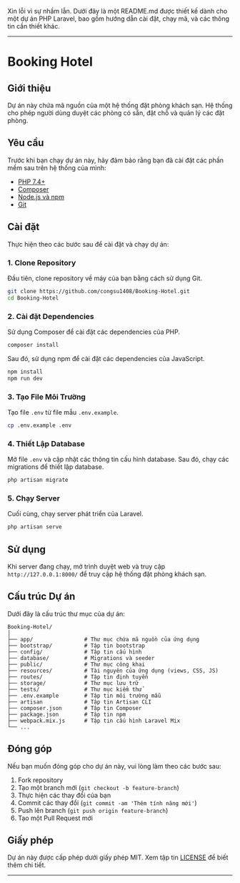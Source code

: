Xin lỗi vì sự nhầm lẫn. Dưới đây là một README.md được thiết kế dành cho một dự án PHP Laravel, bao gồm hướng dẫn cài đặt, chạy mã, và các thông tin cần thiết khác.

---

# Booking Hotel

## Giới thiệu

Dự án này chứa mã nguồn của một hệ thống đặt phòng khách sạn. Hệ thống cho phép người dùng duyệt các phòng có sẵn, đặt chỗ và quản lý các đặt phòng.

## Yêu cầu

Trước khi bạn chạy dự án này, hãy đảm bảo rằng bạn đã cài đặt các phần mềm sau trên hệ thống của mình:

- [PHP 7.4+](https://www.php.net/downloads.php)
- [Composer](https://getcomposer.org/download/)
- [Node.js và npm](https://nodejs.org/en/download/)
- [Git](https://git-scm.com/)

## Cài đặt

Thực hiện theo các bước sau để cài đặt và chạy dự án:

### 1. Clone Repository

Đầu tiên, clone repository về máy của bạn bằng cách sử dụng Git.

```bash
git clone https://github.com/congsu1408/Booking-Hotel.git
cd Booking-Hotel
```

### 2. Cài đặt Dependencies

Sử dụng Composer để cài đặt các dependencies của PHP.

```bash
composer install
```

Sau đó, sử dụng npm để cài đặt các dependencies của JavaScript.

```bash
npm install
npm run dev
```

### 3. Tạo File Môi Trường

Tạo file `.env` từ file mẫu `.env.example`.

```bash
cp .env.example .env
```


### 4. Thiết Lập Database

Mở file `.env` và cập nhật các thông tin cấu hình database. Sau đó, chạy các migrations để thiết lập database.

```bash
php artisan migrate
```

### 5. Chạy Server

Cuối cùng, chạy server phát triển của Laravel.

```bash
php artisan serve
```

## Sử dụng

Khi server đang chạy, mở trình duyệt web và truy cập `http://127.0.0.1:8000/` để truy cập hệ thống đặt phòng khách sạn.

## Cấu trúc Dự án

Dưới đây là cấu trúc thư mục của dự án:

```
Booking-Hotel/
│
├── app/                # Thư mục chứa mã nguồn của ứng dụng
├── bootstrap/          # Tập tin bootstrap
├── config/             # Tập tin cấu hình
├── database/           # Migrations và seeder
├── public/             # Thư mục công khai
├── resources/          # Tài nguyên của ứng dụng (views, CSS, JS)
├── routes/             # Tập tin định tuyến
├── storage/            # Thư mục lưu trữ
├── tests/              # Thư mục kiểm thử
├── .env.example        # Tập tin môi trường mẫu
├── artisan             # Tập tin Artisan CLI
├── composer.json       # Tập tin Composer
├── package.json        # Tập tin npm
├── webpack.mix.js      # Tập tin cấu hình Laravel Mix
└── ...
```

## Đóng góp

Nếu bạn muốn đóng góp cho dự án này, vui lòng làm theo các bước sau:

1. Fork repository
2. Tạo một branch mới (`git checkout -b feature-branch`)
3. Thực hiện các thay đổi của bạn
4. Commit các thay đổi (`git commit -am 'Thêm tính năng mới'`)
5. Push lên branch (`git push origin feature-branch`)
6. Tạo một Pull Request mới

## Giấy phép

Dự án này được cấp phép dưới giấy phép MIT. Xem tập tin [LICENSE](LICENSE) để biết thêm chi tiết.

---
